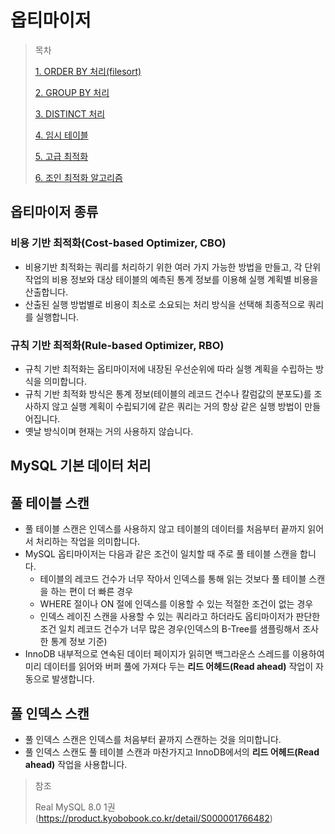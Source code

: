 # 옵티마이저

> 목차
> 
> [1. ORDER BY 처리(filesort)](https://github.com/tlarbals824/TIL/tree/main/Database/MySQL/Optimizer/OrderByProcessing.md)
> 
> [2. GROUP BY 처리](https://github.com/tlarbals824/TIL/tree/main/Database/MySQL/Optimizer/GroupByProcessing.md)
> 
> [3. DISTINCT 처리](https://github.com/tlarbals824/TIL/tree/main/Database/MySQL/Optimizer/DistinctProcessing.md)
> 
> [4. 임시 테이블](https://github.com/tlarbals824/TIL/tree/main/Database/MySQL/Optimizer/InternalTemporaryTable.md)
> 
> [5. 고급 최적화](https://github.com/tlarbals824/TIL/tree/main/Database/MySQL/Optimizer/AdvancedOptimizer.md)
> 
> [6. 조인 최적화 알고리즘](https://github.com/tlarbals824/TIL/tree/main/Database/MySQL/Optimizer/JoinOptimizeAlgorithm.md)


## 옵티마이저 종류

### 비용 기반 최적화(Cost-based Optimizer, CBO)

* 비용기반 최적화는 쿼리를 처리하기 위한 여러 가지 가능한 방법을 만들고, 각 단위 작업의 비용 정보와 대상 테이블의 예측된 통계 정보를 이용해 실행 계획별 비용을 산출합니다.
* 산출된 실행 방법별로 비용이 최소로 소요되는 처리 방식을 선택해 최종적으로 쿼리를 실행합니다.

### 규칙 기반 최적화(Rule-based Optimizer, RBO)

* 규칙 기반 최적화는 옵티마이저에 내장된 우선순위에 따라 실행 계획을 수립하는 방식을 의미합니다.
* 규칙 기반 최적화 방식은 통계 정보(테이블의 레코드 건수나 칼럼값의 분포도)를 조사하지 않고 실행 계획이 수립되기에 같은 쿼리는 거의 항상 같은 실행 방법이 만들어집니다.
* 옛날 방식이며 현재는 거의 사용하지 않습니다.

## MySQL 기본 데이터 처리

## 풀 테이블 스캔

* 풀 테이블 스캔은 인덱스를 사용하지 않고 테이블의 데이터를 처음부터 끝까지 읽어서 처리하는 작업을 의미합니다.
* MySQL 옵티마이저는 다음과 같은 조건이 일치할 때 주로 풀 테이블 스캔을 합니다.
    * 테이블의 레코드 건수가 너무 작아서 인덱스를 통해 읽는 것보다 풀 테이블 스캔을 하는 편이 더 빠른 경우
    * WHERE 절이나 ON 절에 인덱스를 이용할 수 있는 적절한 조건이 없는 경우
    * 인덱스 레이진 스캔을 사용할 수 있는 쿼리라고 하더라도 옵티마이저가 판단한 조건 일치 레코드 건수가 너무 많은 경우(인덱스의 B-Tree를 샘플링해서 조사한 통계 정보 기준)
* InnoDB 내부적으로 연속된 데이터 페이지가 읽히면 백그라운스 스레드를 이용하여 미리 데이터를 읽어와 버퍼 풀에 가져다 두는 **리드 어헤드(Read ahead)** 작업이 자동으로 발생합니다.

## 풀 인덱스 스캔

* 풀 인덱스 스캔은 인덱스를 처음부터 끝까지 스캔하는 것을 의미합니다.
* 풀 인덱스 스캔도 풀 테이블 스캔과 마찬가지고 InnoDB에서의 **리드 어헤드(Read ahead)** 작업을 사용합니다.

> 참조
>
> Real MySQL 8.0 1권(https://product.kyobobook.co.kr/detail/S000001766482)